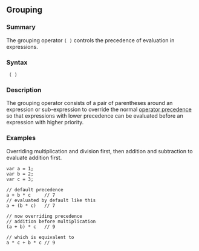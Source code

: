 ## Grouping

### Summary

The grouping operator `( )` controls the precedence of evaluation in expressions.

### Syntax

     ( )

### Description

The grouping operator consists of a pair of parentheses around an expression or sub-expression to override the normal [operator precedence][0] so that expressions with lower precedence can be evaluated before an expression with higher priority.

### Examples

Overriding multiplication and division first, then addition and subtraction to evaluate addition first.

    var a = 1;
    var b = 2;
    var c = 3;
    
    // default precedence
    a + b * c     // 7
    // evaluated by default like this
    a + (b * c)   // 7
    
    // now overriding precedence 
    // addition before multiplication   
    (a + b) * c   // 9
    
    // which is equivalent to
    a * c + b * c // 9
    



[0]: https://developer.mozilla.org/en/docs/Web/JavaScript/Reference/Operators/Operator_Precedence